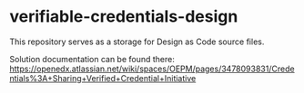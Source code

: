 # verifiable-credentials-design

This repository serves as a storage for Design as Code source files. 

Solution documentation can be found there:
https://openedx.atlassian.net/wiki/spaces/OEPM/pages/3478093831/Credentials%3A+Sharing+Verified+Credential+Initiative
